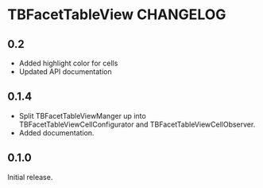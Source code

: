 # TBFacetTableView CHANGELOG

## 0.2

* Added highlight color for cells
* Updated API documentation

## 0.1.4

* Split TBFacetTableViewManger up into TBFacetTableViewCellConfigurator and TBFacetTableViewCellObserver.
* Added documentation.

## 0.1.0

Initial release.

